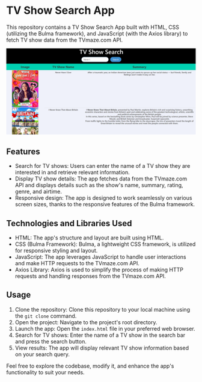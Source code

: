 # TV Show Search App

This repository contains a TV Show Search App built with HTML, CSS (utilizing the Bulma framework), and JavaScript (with the Axios library) to fetch TV show data from the TVmaze.com API.

![screenshot](app_screenshot.png)

## Features

- Search for TV shows: Users can enter the name of a TV show they are interested in and retrieve relevant information.
- Display TV show details: The app fetches data from the TVmaze.com API and displays details such as the show's name, summary, rating, genre, and airtime.
- Responsive design: The app is designed to work seamlessly on various screen sizes, thanks to the responsive features of the Bulma framework.

## Technologies and Libraries Used

- HTML: The app's structure and layout are built using HTML.
- CSS (Bulma Framework): Bulma, a lightweight CSS framework, is utilized for responsive styling and layout.
- JavaScript: The app leverages JavaScript to handle user interactions and make HTTP requests to the TVmaze.com API.
- Axios Library: Axios is used to simplify the process of making HTTP requests and handling responses from the TVmaze.com API.

## Usage

1. Clone the repository: Clone this repository to your local machine using the `git clone` command.
2. Open the project: Navigate to the project's root directory.
3. Launch the app: Open the `index.html` file in your preferred web browser.
4. Search for TV shows: Enter the name of a TV show in the search bar and press the search button.
5. View results: The app will display relevant TV show information based on your search query.

Feel free to explore the codebase, modify it, and enhance the app's functionality to suit your needs.
